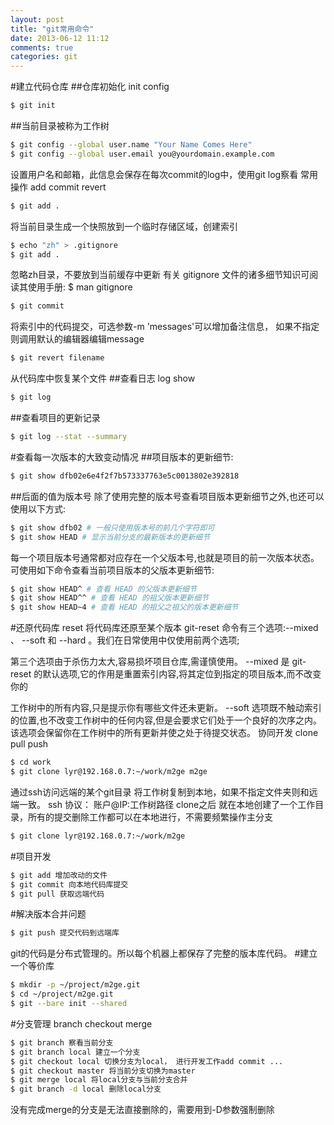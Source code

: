 ```yaml
---
layout: post
title: "git常用命令"
date: 2013-06-12 11:12
comments: true
categories: git
---
```

#建立代码仓库
##仓库初始化
init config
``` bash
$ git init
```
##当前目录被称为工作树
``` bash
$ git config --global user.name "Your Name Comes Here"
$ git config --global user.email you@yourdomain.example.com
```
设置用户名和邮箱，此信息会保存在每次commit的log中，使用git log察看
常用操作
add commit revert
``` bash
$ git add .
```
将当前目录生成一个快照放到一个临时存储区域，创建索引
``` bash
$ echo "zh" > .gitignore
$ git add .
```
忽略zh目录，不要放到当前缓存中更新
有关 gitignore 文件的诸多细节知识可阅读其使用手册: $ man gitignore
``` bash
$ git commit
```
将索引中的代码提交，可选参数-m 'messages'可以增加备注信息，
如果不指定则调用默认的编辑器编辑message
``` bash
$ git revert filename
```
从代码库中恢复某个文件
##查看日志
log show
``` bash
$ git log
```
##查看项目的更新记录
``` bash
$ git log --stat --summary
```
#查看每一次版本的大致变动情况
##项目版本的更新细节:
``` bash
$ git show dfb02e6e4f2f7b573337763e5c0013802e392818
```
##后面的值为版本号
除了使用完整的版本号查看项目版本更新细节之外,也还可以使用以下方式:
``` bash
$ git show dfb02 # 一般只使用版本号的前几个字符即可
$ git show HEAD # 显示当前分支的最新版本的更新细节
```
每一个项目版本号通常都对应存在一个父版本号,也就是项目的前一次版本状态。
可使用如下命令查看当前项目版本的父版本更新细节:
``` bash
$ git show HEAD^ # 查看 HEAD 的父版本更新细节
$ git show HEAD^^ # 查看 HEAD 的祖父版本更新细节
$ git show HEAD~4 # 查看 HEAD 的祖父之祖父的版本更新细节
```
#还原代码库
reset
将代码库还原至某个版本
git-reset 命令有三个选项:--mixed 、 --soft 和 --hard 。我们在日常使用中仅使用前两个选项;

第三个选项由于杀伤力太大,容易损坏项目仓库,需谨慎使用。
--mixed 是 git-reset 的默认选项,它的作用是重置索引内容,将其定位到指定的项目版本,而不改变你的


工作树中的所有内容,只是提示你有哪些文件还未更新。
--soft 选项既不触动索引的位置,也不改变工作树中的任何内容,但是会要求它们处于一个良好的次序之内。
该选项会保留你在工作树中的所有更新并使之处于待提交状态。
协同开发
clone pull push
``` bash
$ cd work
$ git clone lyr@192.168.0.7:~/work/m2ge m2ge
```
通过ssh访问远端的某个git目录 将工作树复制到本地，如果不指定文件夹则和远端一致。
ssh 协议： 账户@IP:工作树路径
clone之后 就在本地创建了一个工作目录，所有的提交删除工作都可以在本地进行，不需要频繁操作主分支
``` bash
$ git clone lyr@192.168.0.7:~/work/m2ge
```
#项目开发
``` bash
$ git add 增加改动的文件
$ git commit 向本地代码库提交
$ git pull 获取远端代码
```
#解决版本合并问题
``` bash
$ git push 提交代码到远端库
```
git的代码是分布式管理的。所以每个机器上都保存了完整的版本库代码。
#建立一个等价库
``` bash
$ mkdir -p ~/project/m2ge.git
$ cd ~/project/m2ge.git
$ git --bare init --shared
```
#分支管理
branch checkout merge
``` bash
$ git branch 察看当前分支
$ git branch local 建立一个分支
$ git checkout local 切换分支为local， 进行开发工作add commit ...
$ git checkout master 将当前分支切换为master
$ git merge local 将local分支与当前分支合并
$ git branch -d local 删除local分支
```
没有完成merge的分支是无法直接删除的，需要用到-D参数强制删除




